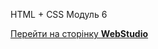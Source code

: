HTML + CSS Модуль 6

<a href="https://alexgoit.github.io/goit-markup-hw-06/">Перейти на сторінку <b>WebStudio</b></a>
